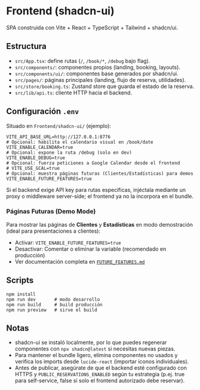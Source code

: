 # Frontend (shadcn-ui)

SPA construida con Vite + React + TypeScript + Tailwind + shadcn/ui.

## Estructura
- `src/App.tsx`: define rutas (`/`, `/book/*`, `/debug` bajo flag).
- `src/components/`: componentes propios (landing, booking, layouts).
- `src/components/ui/`: componentes base generados por shadcn/ui.
- `src/pages/`: páginas principales (landing, flujo de reserva, utilidades).
- `src/store/booking.ts`: Zustand store que guarda el estado de la reserva.
- `src/lib/api.ts`: cliente HTTP hacia el backend.

## Configuración `.env`
Situado en `Frontend/shadcn-ui/` (ejemplo):
```
VITE_API_BASE_URL=http://127.0.0.1:8776
# Opcional: habilita el calendario visual en /book/date
VITE_ENABLE_CALENDAR=true
# Opcional: expone la ruta /debug (solo en dev)
VITE_ENABLE_DEBUG=true
# Opcional: fuerza peticiones a Google Calendar desde el frontend
# VITE_USE_GCAL=true
# Opcional: muestra páginas futuras (Clientes/Estadísticas) para demos
VITE_ENABLE_FUTURE_FEATURES=true
```
Si el backend exige API key para rutas específicas, injéctala mediante un proxy o middleware server-side; el frontend ya no la incorpora en el bundle.

### Páginas Futuras (Demo Mode)
Para mostrar las páginas de **Clientes** y **Estadísticas** en modo demostración (ideal para presentaciones a clientes):
- Activar: `VITE_ENABLE_FUTURE_FEATURES=true`
- Desactivar: Comentar o eliminar la variable (recomendado en producción)
- Ver documentación completa en [`FUTURE_FEATURES.md`](./FUTURE_FEATURES.md)

## Scripts
```
npm install
npm run dev       # modo desarrollo
npm run build     # build producción
npm run preview   # sirve el build
```

## Notas
- shadcn-ui se instaló localmente, por lo que puedes regenerar componentes con `npx shadcn@latest` si necesitas nuevas piezas.
- Para mantener el bundle ligero, elimina componentes no usados y verifica los imports desde `lucide-react` (importar iconos individuales).
- Antes de publicar, asegúrate de que el backend esté configurado con HTTPS y `PUBLIC_RESERVATIONS_ENABLED` según tu estrategia (p.ej. true para self-service, false si solo el frontend autorizado debe reservar).
